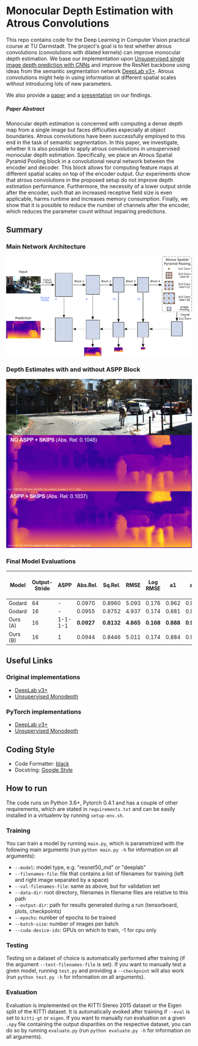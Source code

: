 # Monocular Depth Estimation with Atrous Convolutions

This repo contains code for the Deep Learning in Computer Vision practical course at TU Darmstadt. The project's goal is to test whether atrous convolutions (convolutions with dilated kernels) can improve monocular depth estimation. We base our implementation upon [Unsupervised single image depth prediction with CNNs](https://github.com/mrharicot/monodepth) and improve the ResNet backbone using ideas from the semantic segmentation network [DeepLab v3+](https://github.com/tensorflow/models/tree/master/research/deeplab). Atrous convolutions might help in using information at different spatial scales without introducing lots of new parameters.

We also provide a [paper](./paper/DLCV_Final_Report.pdf) and a [presentation](./presentation/dlcv_final_presentation.pdf) on our findings.

##### Paper Abstract

Monocular depth estimation is concerned with computing a dense depth map from a single image but faces difficulties especially at object boundaries.
Atrous convolutions have been successfully employed to this end in the task of semantic segmentation.
In this paper, we investigate, whether it is  also possible to apply atrous convolutions in unsupervised monocular depth estimation. 
Specifically, we place an Atrous Spatial Pyramid Pooling block in a convolutional neural network between the encoder and decoder. 
This block allows for computing feature maps at different spatial scales on top of the encoder output. 
Our experiments show that atrous convolutions in the proposed setup do not improve depth estimation performance. 
Furthermore, the necessity of a lower output stride after the encoder, such that an increased receptive field size is even applicable, harms runtime and increases memory consumption. 
Finally, we show that it is possible to reduce the number of channels after the encoder, which reduces the parameter count without impairing predictions.

## Summary

### Main Network Architecture

![](./paper/images/architecture/architecture.png)

### Depth Estimates with and without ASPP Block

![](./presentation/figures/images/skipsvsnoskips1_error.png)

### Final Model Evaluations

| Model    | Output-Stride | ASPP    |   Abs.Rel. |    Sq.Rel. |      RMSE |  Log RMSE |        a1 |        a2 |        a3 | Params (M) | Delta Abs. Rel. (%) |
|----------|---------------|---------|------------|------------|-----------|-----------|-----------|-----------|-----------|------------|------------------------|
| Godard   |            64 | -       |     0.0970 |     0.8960 |     5.093 |     0.176 |     0.962 |     0.962 |     0.986 |       58.4 | --                     |
| Godard   |            16 | -       |     0.0955 |     0.8752 |     4.937 |     0.174 |     0.881 |     0.961 |     0.984 |       58.4 | 2.57                   |
| Ours (A) |            16 | 1-1-1-1 | **0.0927** | **0.8132** | **4.865** | **0.168** | **0.888** | **0.967** | **0.987** |       58.4 | **4.43**               |
| Ours (B) |            16 | 1       |     0.0944 |     0.8446 |     5.011 |     0.174 |     0.884 |     0.963 |     0.986 |   **44.1** | 2.68                   |

## Useful Links
### Original implementations
- [DeepLab v3+](https://github.com/tensorflow/models/tree/master/research/deeplab)
- [Unsupervised Monodepth](https://github.com/mrharicot/monodepth)
### PyTorch implementations
- [DeepLab v3+](https://github.com/jfzhang95/pytorch-deeplab-xception)
- [Unsupervised Monodepth](https://github.com/ClubAI/MonoDepth-PyTorch)

## Coding Style
- Code Formatter: [black](https://github.com/ambv/black)
- Docstring: [Google Style](https://www.chromium.org/chromium-os/python-style-guidelines)

## How to run
The code runs on Python 3.6+, Pytorch 0.4.1 and has a couple of other requirements, which are stated in `requirements.txt` and can be easily installed in a virtualenv by running `setup-env.sh`.

### Training
You can train a model by running `main.py`, which is parametrized with the following main arguments (run `python main.py -h` for information on all arguments):
- `--model`: model type, e.g. "resnet50_md" or "deeplab"
- `--filenames-file`: file that contains a list of filenames for training (left and right image separated by a space)
- `--val-filenames-file`: same as above, but for validation set
- `--data-dir`: root directory, filenames in filename files are relative to this path
- `--output-dir`: path for results generated during a run (tensorboard, plots, checkpoints)
- `--epochs`: number of epochs to be trained
- `--batch-size`: number of images per batch
- `--cuda-device-ids`: GPUs on which to train, -1 for cpu only

### Testing
Testing on a dataset of choice is automatically performed after training (if the argument `--test-filenames-file` is set). If you want to manually test a given model, running `test.py` and providing a `--checkpoint` will also work (run `python test.py -h` for information on all arguments).

### Evaluation
Evaluation is implemented on the KITTI Stereo 2015 dataset or the Eigen split of the KITTI dataset. It is automatically evoked after training if `--eval` is set to `kitti-gt` or `eigen`. If you want to manually run evaluation on a given `.npy` file containing the output disparities on the respective dataset, you can do so by running `evaluate.py` (run `python evaluate.py -h` for information on all arguments).
